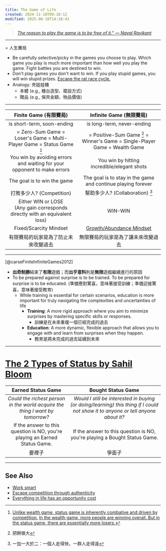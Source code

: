 ```yaml
---
title: The Game of Life
created: 2024-11-18T09:18:12
modified: 2025-08-10T14:28:42
---
```


> _[The reason to play the game is to be free of it.” — Naval Ravikant](https://youtu.be/KyfUysrNaco)_

---

= 人生賽局

* Be carefully selective/picky in the games you choose to play. Which game you play is much more important than how well you play the game. Fight battles you are destined to win.
* Don't play games you don't want to win. If you play stupid games, you will win stupid prizes. [Escape the rat race cycle.](https://fs.blog/david-foster-wallace-this-is-water/)
* Analogy: 夾娃娃機
	* 本體 (e.g., 機台造型、擺設方式)
	* 贈品 (e.g., 保夾金額、物品價值)

---

|                              Finite Game (有限賽局)                               |                          Infinite Game (無限賽局)                          |
| :---------------------------------------------------------------------------: | :--------------------------------------------------------------------: |
|                                is short-term, soon-ending                              |                            is long-term, never-ending                             |
|       = Zero-Sum Game = Loser's Game = Multi-Player Game = Status Game [^1]      | = Positive-Sum Game [^2] = Winner's Game = Single-Player Game = Wealth Game |
|    You win by avoiding errors and waiting for your opponent to make errors    |              You win by hitting incredible/elegant shots               |
|                          The goal is to win the game                          |      The goal is to stay in the game and continue playing forever      |
|                             打敗多少人? (Competition)                              |                         幫助多少人? (Collaboration) [^3]                         |
| Either WIN or LOSE<br>(Any gain corresponds directly with an equivalent loss) |                                WIN-WIN                                 |
|                            Fixed/Scarcity Mindset                             |  [Growth/Abundance Mindset](The%20Growth%20Mindset.md)  |
|                              有限賽局的玩家是為了防止未來改變過去                               |                           無限賽局的玩家是為了讓未來改變過去                            |

---

[@carseFiniteInfiniteGames2012]

* **出奇制勝**結束了**有限**遊戲；而**出乎意料**則是**無限**遊戲繼續進行的原因
* To be prepared against surprise is to be trained. To be prepared for surprise is to be educated. (準備應對驚喜，意味著接受訓練；準備迎接驚喜，意味著接受教育)
	* While training is essential for certain scenarios, education is more important for truly navigating the complexities and uncertainties of life
		* **Training**: A more rigid approach where you aim to minimize surprises by mastering specific skills or responses.
			* 訓練是在未來重複一個已經完成的過去
		* **Education**: A more dynamic, flexible approach that allows you to engage with and learn from surprises when they happen.
			* 教育是將未完成的過去延續到未來

---

# [The 2 Types of Status by Sahil Bloom](https://www.sahilbloom.com/newsletter/the-2-types-of-status-bought-vs-earned)

| Earned Status Game | Bought Status Game |
| :---: | :---: |
| _Could the richest person in the world acquire the thing I want by tomorrow?_ | _Would I still be interested in buying (or doing/learning) this thing if I could not show it to anyone or tell anyone about it?_ |
| If the answer to this question is NO, you're playing an Earned Status Game. | If the answer to this question is NO, you're playing a Bought Status Game. |
| 要裡子 | 爭面子 |

---

## See Also

* [Work smart](work-smart.md)
* [Escape competition through authenticity](Escape%20competition%20through%20authenticity.md)
* [Everything in life has an opportunity cost](Everything%20in%20life%20has%20an%20opportunity%20cost.md)

[^1]: [Unlike wealth game, status game is inherently combative and driven by competition.](https://www.youtube.com/watch?v=KyfUysrNaco&t=943s) [In the wealth game, more people are winning overall. But in the status game, there are essentially more losers.](https://www.youtube.com/watch?v=KyfUysrNaco&t=10444s)
[^2]: 把餅做大
[^3]: 一加一大於二：一個人走得快，一群人走得遠

